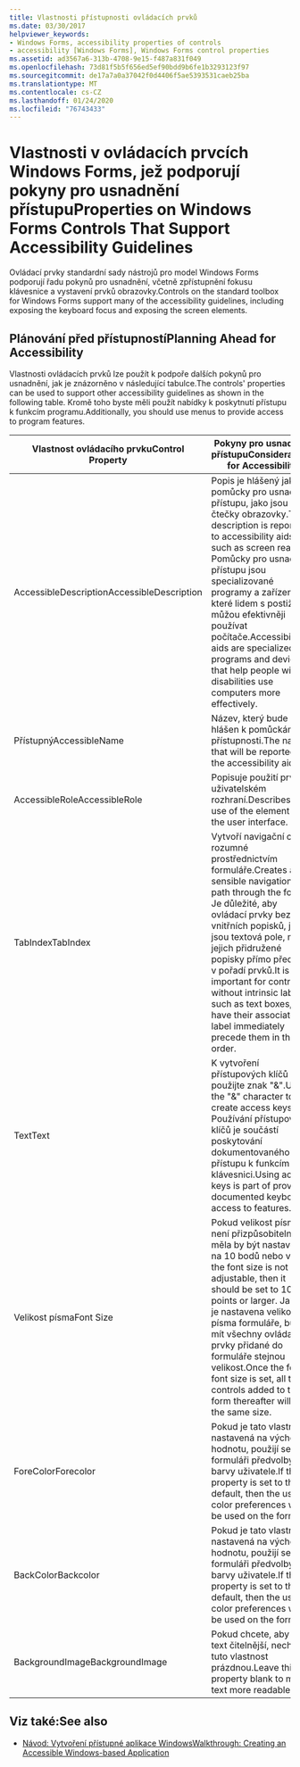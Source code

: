 ```yaml
---
title: Vlastnosti přístupnosti ovládacích prvků
ms.date: 03/30/2017
helpviewer_keywords:
- Windows Forms, accessibility properties of controls
- accessibility [Windows Forms], Windows Forms control properties
ms.assetid: ad3567a6-313b-4708-9e15-f487a831f049
ms.openlocfilehash: 73d81f5b5f656ed5ef90bdd9b6fe1b3293123f97
ms.sourcegitcommit: de17a7a0a37042f0d4406f5ae5393531caeb25ba
ms.translationtype: MT
ms.contentlocale: cs-CZ
ms.lasthandoff: 01/24/2020
ms.locfileid: "76743433"
---
```

# <a name="properties-on-windows-forms-controls-that-support-accessibility-guidelines"></a><span data-ttu-id="cba94-102">Vlastnosti v ovládacích prvcích Windows Forms, jež podporují pokyny pro usnadnění přístupu</span><span class="sxs-lookup"><span data-stu-id="cba94-102">Properties on Windows Forms Controls That Support Accessibility Guidelines</span></span>
<span data-ttu-id="cba94-103">Ovládací prvky standardní sady nástrojů pro model Windows Forms podporují řadu pokynů pro usnadnění, včetně zpřístupnění fokusu klávesnice a vystavení prvků obrazovky.</span><span class="sxs-lookup"><span data-stu-id="cba94-103">Controls on the standard toolbox for Windows Forms support many of the accessibility guidelines, including exposing the keyboard focus and exposing the screen elements.</span></span>  
  
## <a name="planning-ahead-for-accessibility"></a><span data-ttu-id="cba94-104">Plánování před přístupností</span><span class="sxs-lookup"><span data-stu-id="cba94-104">Planning Ahead for Accessibility</span></span>  
 <span data-ttu-id="cba94-105">Vlastnosti ovládacích prvků lze použít k podpoře dalších pokynů pro usnadnění, jak je znázorněno v následující tabulce.</span><span class="sxs-lookup"><span data-stu-id="cba94-105">The controls' properties can be used to support other accessibility guidelines as shown in the following table.</span></span> <span data-ttu-id="cba94-106">Kromě toho byste měli použít nabídky k poskytnutí přístupu k funkcím programu.</span><span class="sxs-lookup"><span data-stu-id="cba94-106">Additionally, you should use menus to provide access to program features.</span></span>  
  
|<span data-ttu-id="cba94-107">Vlastnost ovládacího prvku</span><span class="sxs-lookup"><span data-stu-id="cba94-107">Control Property</span></span>|<span data-ttu-id="cba94-108">Pokyny pro usnadnění přístupu</span><span class="sxs-lookup"><span data-stu-id="cba94-108">Considerations for Accessibility</span></span>|  
|----------------------|--------------------------------------|  
|<span data-ttu-id="cba94-109">AccessibleDescription</span><span class="sxs-lookup"><span data-stu-id="cba94-109">AccessibleDescription</span></span>|<span data-ttu-id="cba94-110">Popis je hlášený jako pomůcky pro usnadnění přístupu, jako jsou čtečky obrazovky.</span><span class="sxs-lookup"><span data-stu-id="cba94-110">The description is reported to accessibility aids such as screen readers.</span></span> <span data-ttu-id="cba94-111">Pomůcky pro usnadnění přístupu jsou specializované programy a zařízení, které lidem s postižením můžou efektivněji používat počítače.</span><span class="sxs-lookup"><span data-stu-id="cba94-111">Accessibility aids are specialized programs and devices that help people with disabilities use computers more effectively.</span></span>|  
|<span data-ttu-id="cba94-112">Přístupný</span><span class="sxs-lookup"><span data-stu-id="cba94-112">AccessibleName</span></span>|<span data-ttu-id="cba94-113">Název, který bude hlášen k pomůckám přístupnosti.</span><span class="sxs-lookup"><span data-stu-id="cba94-113">The name that will be reported to the accessibility aids.</span></span>|  
|<span data-ttu-id="cba94-114">AccessibleRole</span><span class="sxs-lookup"><span data-stu-id="cba94-114">AccessibleRole</span></span>|<span data-ttu-id="cba94-115">Popisuje použití prvku v uživatelském rozhraní.</span><span class="sxs-lookup"><span data-stu-id="cba94-115">Describes the use of the element in the user interface.</span></span>|  
|<span data-ttu-id="cba94-116">TabIndex</span><span class="sxs-lookup"><span data-stu-id="cba94-116">TabIndex</span></span>|<span data-ttu-id="cba94-117">Vytvoří navigační cestu rozumné prostřednictvím formuláře.</span><span class="sxs-lookup"><span data-stu-id="cba94-117">Creates a sensible navigational path through the form.</span></span> <span data-ttu-id="cba94-118">Je důležité, aby ovládací prvky bez vnitřních popisků, jako jsou textová pole, měly jejich přidružené popisky přímo před nimi v pořadí prvků.</span><span class="sxs-lookup"><span data-stu-id="cba94-118">It is important for controls without intrinsic labels, such as text boxes, to have their associated label immediately precede them in the tab order.</span></span>|  
|<span data-ttu-id="cba94-119">Text</span><span class="sxs-lookup"><span data-stu-id="cba94-119">Text</span></span>|<span data-ttu-id="cba94-120">K vytvoření přístupových klíčů použijte znak "&".</span><span class="sxs-lookup"><span data-stu-id="cba94-120">Use the "&" character to create access keys.</span></span> <span data-ttu-id="cba94-121">Používání přístupových klíčů je součástí poskytování dokumentovaného přístupu k funkcím na klávesnici.</span><span class="sxs-lookup"><span data-stu-id="cba94-121">Using access keys is part of providing documented keyboard access to features.</span></span>|  
|<span data-ttu-id="cba94-122">Velikost písma</span><span class="sxs-lookup"><span data-stu-id="cba94-122">Font Size</span></span>|<span data-ttu-id="cba94-123">Pokud velikost písma není přizpůsobitelná, měla by být nastavena na 10 bodů nebo větší.</span><span class="sxs-lookup"><span data-stu-id="cba94-123">If the font size is not adjustable, then it should be set to 10 points or larger.</span></span> <span data-ttu-id="cba94-124">Jakmile je nastavena velikost písma formuláře, budou mít všechny ovládací prvky přidané do formuláře stejnou velikost.</span><span class="sxs-lookup"><span data-stu-id="cba94-124">Once the form's font size is set, all the controls added to the form thereafter will have the same size.</span></span>|  
|<span data-ttu-id="cba94-125">ForeColor</span><span class="sxs-lookup"><span data-stu-id="cba94-125">Forecolor</span></span>|<span data-ttu-id="cba94-126">Pokud je tato vlastnost nastavená na výchozí hodnotu, použijí se ve formuláři předvolby pro barvy uživatele.</span><span class="sxs-lookup"><span data-stu-id="cba94-126">If this property is set to the default, then the user's color preferences will be used on the form.</span></span>|  
|<span data-ttu-id="cba94-127">BackColor</span><span class="sxs-lookup"><span data-stu-id="cba94-127">Backcolor</span></span>|<span data-ttu-id="cba94-128">Pokud je tato vlastnost nastavená na výchozí hodnotu, použijí se ve formuláři předvolby pro barvy uživatele.</span><span class="sxs-lookup"><span data-stu-id="cba94-128">If this property is set to the default, then the user's color preferences will be used on the form.</span></span>|  
|<span data-ttu-id="cba94-129">BackgroundImage</span><span class="sxs-lookup"><span data-stu-id="cba94-129">BackgroundImage</span></span>|<span data-ttu-id="cba94-130">Pokud chcete, aby byl text čitelnější, nechte tuto vlastnost prázdnou.</span><span class="sxs-lookup"><span data-stu-id="cba94-130">Leave this property blank to make text more readable.</span></span>|  
  
## <a name="see-also"></a><span data-ttu-id="cba94-131">Viz také:</span><span class="sxs-lookup"><span data-stu-id="cba94-131">See also</span></span>

- [<span data-ttu-id="cba94-132">Návod: Vytvoření přístupné aplikace Windows</span><span class="sxs-lookup"><span data-stu-id="cba94-132">Walkthrough: Creating an Accessible Windows-based Application</span></span>](walkthrough-creating-an-accessible-windows-based-application.md)
